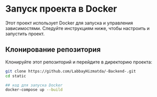 # Запуск проекта в Docker

Этот проект использует Docker для запуска и управления зависимостями. Следуйте инструкциям ниже, чтобы настроить и запустить проект.


## Клонирование репозитория

Клонируйте этот репозиторий и перейдите в директорию проекта:

```bash
git clone https://github.com/LabbayHizmatda/-Backend-.git
cd static

## код для запуска Docker
docker-compose up --build

